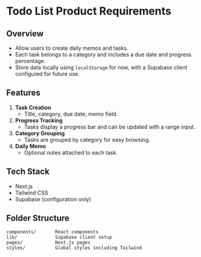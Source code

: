 # Todo List Product Requirements

## Overview
- Allow users to create daily memos and tasks.
- Each task belongs to a category and includes a due date and progress percentage.
- Store data locally using `localStorage` for now, with a Supabase client configured for future use.

## Features
1. **Task Creation**
   - Title, category, due date, memo field.
2. **Progress Tracking**
   - Tasks display a progress bar and can be updated with a range input.
3. **Category Grouping**
   - Tasks are grouped by category for easy browsing.
4. **Daily Memo**
   - Optional notes attached to each task.

## Tech Stack
- Next.js
- Tailwind CSS
- Supabase (configuration only)

## Folder Structure
```
components/       React components
lib/              Supabase client setup
pages/            Next.js pages
styles/           Global styles including Tailwind
```
